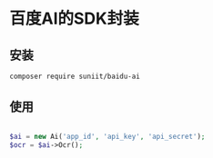 百度AI的SDK封装
=======

安装
------------

```bash
composer require suniit/baidu-ai
```

使用
-----

```php

$ai = new Ai('app_id', 'api_key', 'api_secret');
$ocr = $ai->Ocr();

```
